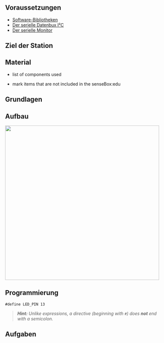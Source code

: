 # <!-- TITLE -->

<!-- short intro -->

## Voraussetzungen 

- [Software-Bibliotheken](../../grundlagen/software_libraries.md)
- [Der serielle Datenbux I²C](../../grundlagen/der_serielle_datenbus.md)
- [Der serielle  Monitor](../../grundlagen/der_serielle_monitor.md)

## Ziel der Station 

<!-- high level goal of what will be accomplished -->

## Material

- list of components used

- mark items that are not included in the senseBox:edu

## Grundlagen

<!-- explanation of fundamental concepts (that are not explained in the “basics” chapter) -->

## Aufbau

<!-- explanation of the circuit-->

<img src="https://raw.githubusercontent.com/sensebox/resources/master/images/edu/aufbau_station_5.png" width="500"/>

## Programmierung      

<!-- description of the code & code snippets -->

```arduino
#define LED_PIN 13
```

> ***Hint:*** *Unlike expressions, a directive (beginning with `#`) does **not** end with a semicolon.*

## Aufgaben

<!-- numbered list of execises for additional work -->


